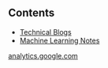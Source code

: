 ## Contents

* [Technical Blogs](./technical_blogs/index.md)
* [Machine Learning Notes](./machine_learning_notes/index.md)
















[analytics.google.com](https://analytics.google.com)
